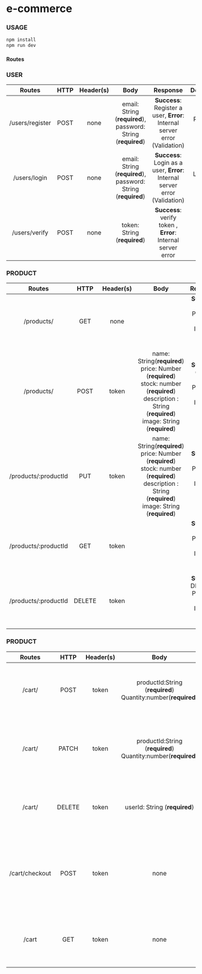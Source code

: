 # e-commerce

### USAGE
```javascript
npm install
npm run dev
```

#### Routes
### USER
|Routes|HTTP|Header(s)|Body|Response|Description| 
|:--:|:--:|:--:|:--:|:--:|:--:|
|/users/register  |POST  |none|email: String (**required**),  password: String (**required**)|**Success**: Register a user, **Error**: Internal server error (Validation)|Register a user|
|/users/login  |POST  |none|email: String (**required**), password: String (**required**) |**Success**: Login as a user, **Error**: Internal server error (Validation)|Login as a user|
/users/verify  |POST  |none|token: String (**required**)|**Success**: verify token , **Error**: Internal server error | verified user|

### PRODUCT
|Routes|HTTP|Header(s)|Body|Response|Description| 
|:--:|:--:|:--:|:--:|:--:|:--:|
/products/  | GET  |none| |**Success**: Get All Product , **Error**: Internal server error | Get All Product From Store
/products/  | POST  | token | name: String(**required**) price: Number (**required**) stock: number (**required**) description : String  (**required**) image: String (**required**)|**Success**: Create New Product , **Error**: Internal server error | Create New Product 
/products/:productId  | PUT  | token | name: String(**required**) price: Number (**required**) stock: number (**required**) description : String  (**required**) image: String (**required**) |**Success**: Edit Product , **Error**: Internal server error | Edit Product 
/products/:productId  | GET  | token | |**Success**: GET A Product , **Error**: Internal server error | GET A Product
/products/:productId  | DELETE  | token | |**Success**: DELETE A Product , **Error**: Internal server error | DELETE A Product

### PRODUCT
|Routes|HTTP|Header(s)|Body|Response|Description| 
|:--:|:--:|:--:|:--:|:--:|:--:|
/cart/  | POST  | token | productId:String (**required**) Quantity:number(**required**) |**Success**: Create New Cart , **Error**: Internal server error | Add new Cart
/cart/  | PATCH  | token | productId:String (**required**) Quantity:number(**required**) |**Success**: Edit Quantity Cart , **Error**: Internal server error | inc/dec Quantity From Cart
/cart/  | DELETE  | token | userId: String (**required**) |**Success**: Delete User Cart , **Error**: Internal server error | Delete All Cart From User
/cart/checkout  | POST  | token | none |**Success**: Delete User Cart And edit product stock, **Error**: Internal server error | Buy All Product
/cart | GET | token | none | **Success**: Show User Cart, **Error**: Internal server error | Show All user cart

